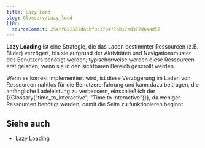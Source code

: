 ```yaml
---
title: Lazy Load
slug: Glossary/Lazy_load
l10n:
  sourceCommit: 2547f622337d6cbf8c3794776b17ed377d6aad57
---
```


**Lazy Loading** ist eine Strategie, die das Laden bestimmter Ressourcen (z.B. Bilder) verzögert, bis sie aufgrund der Aktivitäten und Navigationsmuster des Benutzers benötigt werden; typischerweise werden diese Ressourcen erst geladen, wenn sie in den sichtbaren Bereich gescrollt werden.

Wenn es korrekt implementiert wird, ist diese Verzögerung im Laden von Ressourcen nahtlos für die Benutzererfahrung und kann dazu beitragen, die anfängliche Ladeleistung zu verbessern, einschließlich der {{Glossary("time_to_interactive", "Time to Interactive")}}, da weniger Ressourcen benötigt werden, damit die Seite zu funktionieren beginnt.

## Siehe auch

- [Lazy Loading](/de/docs/Web/Performance/Guides/Lazy_loading)
